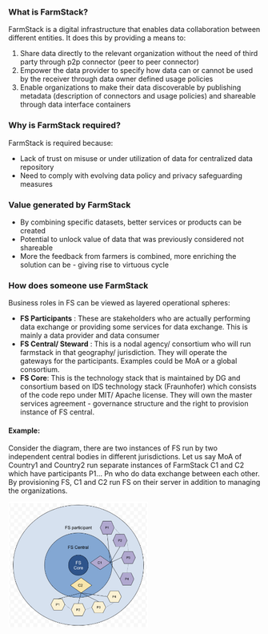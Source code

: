### What is FarmStack?
FarmStack is a digital infrastructure that enables data collaboration between different entities. It does this by providing a means to:
1. Share data directly to the relevant organization without the need of third party through p2p connector (peer to peer connector) 
2. Empower the data provider to specify how data can or cannot be used by the receiver through data owner defined usage policies
3. Enable organizations to make their data discoverable by publishing metadata (description of connectors and usage policies) and shareable through data interface containers

### Why is FarmStack required?
FarmStack is required because:
*  Lack of trust on misuse or under utilization of data for centralized data repository
*  Need to comply with evolving data policy and privacy safeguarding measures

### Value generated by FarmStack
* By combining specific datasets, better services or products can be created
* Potential to unlock value of data that was previously considered not shareable
* More the feedback from farmers is combined, more enriching the solution can be - giving rise to virtuous cycle

### How does someone use FarmStack

Business roles in FS can be viewed as layered operational spheres:
* __FS Participants__ : These are stakeholders who are actually performing data exchange or providing some services for data exchange. This is mainly a data provider and data consumer
* __FS Central/ Steward__ : This is a nodal agency/ consortium who will run farmstack in that geography/ jurisdiction. They will operate the gateways for the participants. Examples could be MoA or a global consortium.
* __FS Core__: This is the technology stack that is maintained by DG and consortium based on IDS technology stack (Fraunhofer) which consists of the code repo under MIT/ Apache license. They will own the master services agreement - governance structure and the right to provision instance of FS central.

#### Example:
Consider the diagram, there are two instances of FS run by two independent central bodies in different jurisdictions. Let us say MoA of Country1 and Country2 run separate instances of FarmStack C1 and C2 which have participants P1… Pn who do data exchange between each other. By provisioning FS, C1 and C2 run FS on their server in addition to managing the organizations.

<img src="FS-business sphere.png"  height="250">
